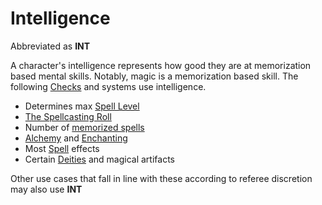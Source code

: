 # Intelligence

Abbreviated as **INT**

A character's intelligence represents how good they are at memorization based mental skills. Notably, magic is a memorization based skill. The following [Checks](../../Game%20Procedures/Check.md) and systems use intelligence.

- Determines max [Spell Level](../../Magic/Spell%20Level.md)
- [The Spellcasting Roll](../../Magic/Spellcasting.md#The%20Spellcasting%20Roll)
- Number of [memorized spells](../../Magic/Spell%20Memorization.md)
- [Alchemy](../../Magic/Alchemy/Alchemy.md) and [Enchanting](../../Magic/Enchanting/Enchanting.md)
- Most [Spell](../../Magic/Spells.md) effects
- Certain [Deities](../../Magic/Spells/Deities/Deities.md) and magical artifacts

Other use cases that fall in line with these according to referee discretion may also use **INT**